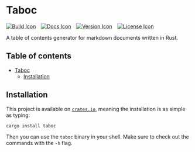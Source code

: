 # Taboc

[![Build Icon]][Build Status]&emsp;[![Docs Icon]][Docs]&emsp;[![Version Icon]][Crate]&emsp;[![License Icon]][LICENSE]

[Build Icon]: https://img.shields.io/github/actions/workflow/status/1Git2Clone/taboc/build.yml?branch=main
[Build Status]: https://github.com/1git2clone/taboc/actions?query=branch%3Amain
[Docs Icon]: https://docs.rs/taboc/badge.svg
[Docs]: https://docs.rs/leetcode-trees-rs/latest/taboc
[Version Icon]: https://img.shields.io/crates/v/taboc.svg
[Crate]: https://crates.io/crates/taboc
[License Icon]: https://img.shields.io/badge/license-MIT-blue.svg
[LICENSE]: LICENSE

A table of contents generator for markdown documents written in Rust.

## Table of contents

- [Taboc](#taboc)
  - [Installation](#installation)

## Installation

This project is available on [`crates.io`](https://crates.io/crates/taboc),
meaning the installation is as simple as typing:

```sh
cargo install taboc
```

Then you can use the `taboc` binary in your shell. Make sure to check out the
commands with the `-h` flag.
